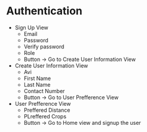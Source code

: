# Authentication
- Sign Up View 
  - Email
  - Password
  - Verify password
  - Role
  - Button -> Go to Create User Information View 
- Create User Information View
  - Avi
  - First Name
  - Last Name
  - Contact Number
  - Button -> Go to User Prefference View
- User Prefference View
  - Preffered Distance
  - PLreffered Crops
  - Button -> Go to Home view and signup the user

